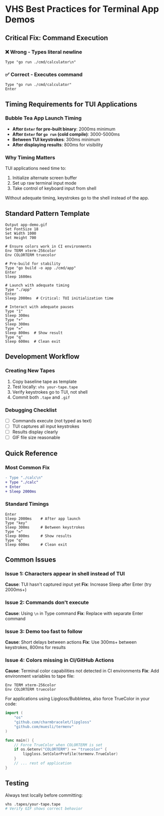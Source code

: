 # VHS Best Practices for Terminal App Demos

## Critical Fix: Command Execution

### ❌ Wrong - Types literal newline
```tape
Type "go run ./cmd/calculator\n"
```

### ✅ Correct - Executes command
```tape
Type "go run ./cmd/calculator"
Enter
```

## Timing Requirements for TUI Applications

### Bubble Tea App Launch Timing
- **After `Enter` for pre-built binary**: 2000ms minimum
- **After `Enter` for `go run` (cold compile)**: 3000-5000ms
- **Between TUI keystrokes**: 300ms minimum
- **After displaying results**: 800ms for visibility

### Why Timing Matters
TUI applications need time to:
1. Initialize alternate screen buffer
2. Set up raw terminal input mode
3. Take control of keyboard input from shell

Without adequate timing, keystrokes go to the shell instead of the app.

## Standard Pattern Template

```tape
Output app-demo.gif
Set FontSize 18
Set Width 1000
Set Height 700

# Ensure colors work in CI environments
Env TERM xterm-256color
Env COLORTERM truecolor

# Pre-build for stability
Type "go build -o app ./cmd/app"
Enter
Sleep 1600ms

# Launch with adequate timing
Type "./app"
Enter
Sleep 2000ms  # Critical: TUI initialization time

# Interact with adequate pauses
Type "1"
Sleep 300ms
Type "+"
Sleep 300ms
Type "="
Sleep 800ms  # Show result
Type "q"
Sleep 600ms  # Clean exit
```

## Development Workflow

### Creating New Tapes
1. Copy baseline tape as template
2. Test locally: `vhs your-tape.tape`
3. Verify keystrokes go to TUI, not shell
4. Commit both `.tape` and `.gif`

### Debugging Checklist
- [ ] Commands execute (not typed as text)
- [ ] TUI captures all input keystrokes
- [ ] Results display clearly
- [ ] GIF file size reasonable

## Quick Reference

### Most Common Fix
```diff
- Type "./calc\n"
+ Type "./calc"
+ Enter
+ Sleep 2000ms
```

### Standard Timings
```tape
Enter
Sleep 2000ms    # After app launch
Type "key"
Sleep 300ms     # Between keystrokes
Type "="
Sleep 800ms     # Show results
Type "q"
Sleep 600ms     # Clean exit
```

## Common Issues

### Issue 1: Characters appear in shell instead of TUI
**Cause**: TUI hasn't captured input yet
**Fix**: Increase Sleep after Enter (try 2000ms+)

### Issue 2: Commands don't execute
**Cause**: Using `\n` in Type command
**Fix**: Replace with separate Enter command

### Issue 3: Demo too fast to follow
**Cause**: Short delays between actions
**Fix**: Use 300ms+ between keystrokes, 800ms for results

### Issue 4: Colors missing in CI/GitHub Actions
**Cause**: Terminal color capabilities not detected in CI environments
**Fix**: Add environment variables to tape file:
```tape
Env TERM xterm-256color
Env COLORTERM truecolor
```

For applications using Lipgloss/Bubbletea, also force TrueColor in your code:
```go
import (
    "os"
    "github.com/charmbracelet/lipgloss"
    "github.com/muesli/termenv"
)

func main() {
    // Force TrueColor when COLORTERM is set
    if os.Getenv("COLORTERM") == "truecolor" {
        lipgloss.SetColorProfile(termenv.TrueColor)
    }
    // ... rest of application
}
```

## Testing
Always test locally before committing:
```bash
vhs .tapes/your-tape.tape
# Verify GIF shows correct behavior
```
